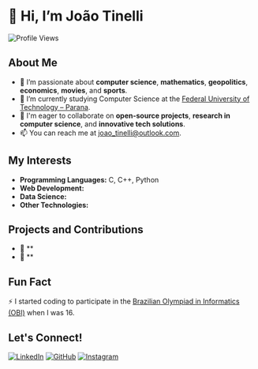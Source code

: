 # 👋 Hi, I’m João Tinelli

![Profile Views](https://komarev.com/ghpvc/?username=joao-tinelli&color=blue)

## About Me
- 👀 I’m passionate about **computer science**, **mathematics**, **geopolitics**, **economics**, **movies**, and **sports**.
- 🌱 I’m currently studying Computer Science at the [Federal University of Technology – Parana](http://www.utfpr.edu.br/).
- 💼 I'm eager to collaborate on **open-source projects**, **research in computer science**, and **innovative tech solutions**.
- 📫 You can reach me at [joao_tinelli@outlook.com](mailto:joao_tinelli@outlook.com).

## My Interests
- **Programming Languages:** C, C++, Python
- **Web Development:** 
- **Data Science:** 
- **Other Technologies:** 

## Projects and Contributions
- 🔧 **
- 🔧 **

## Fun Fact
⚡ I started coding to participate in the [Brazilian Olympiad in Informatics (OBI)](http://olimpiada.ic.unicamp.br/) when I was 16.

## Let's Connect!
[![LinkedIn](https://img.shields.io/badge/-LinkedIn-blue?style=flat&logo=Linkedin&logoColor=white)](https://www.linkedin.com/in/jo%C3%A3o-tinelli-a9202530a/)
[![GitHub](https://img.shields.io/badge/-GitHub-black?style=flat&logo=github&logoColor=white)](https://github.com/joao-tinelli)
[![Instagram](https://img.shields.io/badge/-Instagram-E4405F?style=flat&logo=instagram&logoColor=white)](https://www.instagram.com/joao_lucastinelli/)

